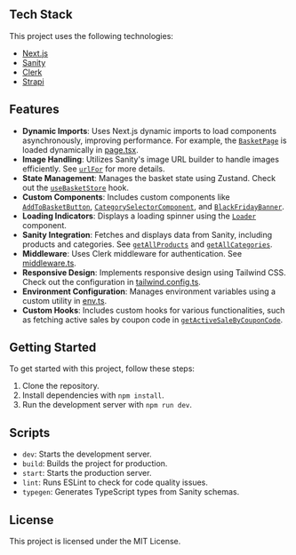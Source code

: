 ## Tech Stack

This project uses the following technologies:

- [Next.js](https://nextjs.org)
- [Sanity](https://www.sanity.io/)
- [Clerk](https://clerk.dev/)
- [Strapi](https://strapi.io/)

## Features

- **Dynamic Imports**: Uses Next.js dynamic imports to load components asynchronously, improving performance. For example, the [`BasketPage`](components/BasketPage.tsx) is loaded dynamically in [page.tsx](app/(store)/product/[slug]/page.tsx).
- **Image Handling**: Utilizes Sanity's image URL builder to handle images efficiently. See [`urlFor`](sanity/lib/image.ts) for more details.
- **State Management**: Manages the basket state using Zustand. Check out the [`useBasketStore`](app/store/store.ts) hook.
- **Custom Components**: Includes custom components like [`AddToBasketButton`](components/AddToBasketButton.tsx), [`CategorySelectorComponent`](components/category-selector.tsx), and [`BlackFridayBanner`](components/BlackFridayBanner.tsx).
- **Loading Indicators**: Displays a loading spinner using the [`Loader`](components/Loader.tsx) component.
- **Sanity Integration**: Fetches and displays data from Sanity, including products and categories. See [`getAllProducts`](sanity/lib/products/getAllProducts.ts) and [`getAllCategories`](sanity/lib/products/getAllCategories.ts).
- **Middleware**: Uses Clerk middleware for authentication. See [middleware.ts](middleware.ts).
- **Responsive Design**: Implements responsive design using Tailwind CSS. Check out the configuration in [tailwind.config.ts](tailwind.config.ts).
- **Environment Configuration**: Manages environment variables using a custom utility in [env.ts](sanity/env.ts).
- **Custom Hooks**: Includes custom hooks for various functionalities, such as fetching active sales by coupon code in [`getActiveSaleByCouponCode`](sanity/lib/sales/getActiveSaleByCouponCode.ts).

## Getting Started

To get started with this project, follow these steps:

1. Clone the repository.
2. Install dependencies with `npm install`.
3. Run the development server with `npm run dev`.

## Scripts

- `dev`: Starts the development server.
- `build`: Builds the project for production.
- `start`: Starts the production server.
- `lint`: Runs ESLint to check for code quality issues.
- `typegen`: Generates TypeScript types from Sanity schemas.

## License

This project is licensed under the MIT License.